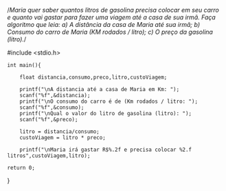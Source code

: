 /*Maria quer saber quantos litros de gasolina precisa colocar em seu carro e quanto vai gastar para
fazer uma viagem até a casa de sua irmã. Faça algoritmo que leia:
a) A distância da casa de Maria até sua irmã;
b) Consumo do carro de Maria (KM rodados / litro);
c) O preço da gasolina (litro).*/

#include <stdio.h>

    int main(){
        
        float distancia,consumo,preco,litro,custoViagem;
        
        printf("\nA distancia até a casa de Maria em Km: ");
        scanf("%f",&distancia);      
        printf("\nO consumo do carro é de (Km rodados / litro: ");
        scanf("%f",&consumo);
        printf("\nQual o valor do litro de gasolina (litro): ");
        scanf("%f",&preco);
       
        litro = distancia/consumo;
        custoViagem = litro * preco;
        
        printf("\nMaria irá gastar R$%.2f e precisa colocar %2.f litros",custoViagem,litro);

    return 0;
    
}
